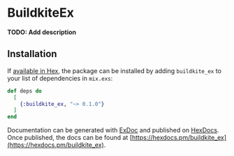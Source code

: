 # BuildkiteEx

**TODO: Add description**

## Installation

If [available in Hex](https://hex.pm/docs/publish), the package can be installed
by adding `buildkite_ex` to your list of dependencies in `mix.exs`:

```elixir
def deps do
  [
    {:buildkite_ex, "~> 0.1.0"}
  ]
end
```

Documentation can be generated with [ExDoc](https://github.com/elixir-lang/ex_doc)
and published on [HexDocs](https://hexdocs.pm). Once published, the docs can
be found at [https://hexdocs.pm/buildkite_ex](https://hexdocs.pm/buildkite_ex).

